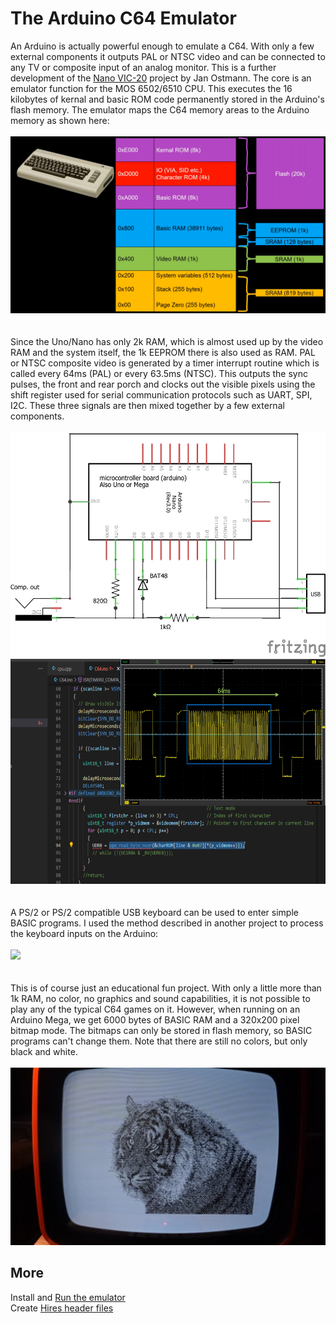 # The Arduino C64 Emulator
An Arduino is actually powerful enough to emulate a C64. With only a few external components it outputs PAL or NTSC video and can be connected to any TV or composite input of an analog monitor. This is a further development of the [Nano VIC-20](https://create.arduino.cc/projecthub/janost/the-nano-vic-20-e37b39?ref=user&ref_id=505&offset=0) project by Jan Ostmann. 
The core is an emulator function for the MOS 6502/6510 CPU. This executes the 16 kilobytes of kernal and basic ROM code permanently stored in the Arduino's flash memory. The emulator maps the C64 memory areas to the Arduino memory as shown here:
\
\
<img src="memorymap.png" alt="Memory Mapping Between C64 and Arduino" width="640"> 
\
\
\
Since the Uno/Nano has only 2k RAM, which is almost used up by the video RAM and the system itself, the 1k EEPROM there is also used as RAM.
PAL or NTSC composite video is generated by a timer interrupt routine which is called every 64ms (PAL) or every 63.5ms (NTSC). This outputs the sync pulses, the front and rear porch and clocks out the visible pixels using the shift register used for serial communication protocols such as UART, SPI, I2C. These three signals are then mixed together by a few external components.
\
\
<img src="schematic/C64_schem.jpg" alt="Schematic" width="640" height="360">  <img src="composite.png" alt="Composite signal" width="640" height ="360">
\
\
\
A PS/2 or PS/2 compatible USB keyboard can be used to enter simple BASIC programs. I used the method described in another project to process the keyboard inputs on the Arduino: 
\
\
<img src="typing.png" width="640">
\
\
\
This is of course just an educational fun project. With only a little more than 1k RAM, no color, no graphics and sound capabilities, it is not possible to play any of the typical C64 games on it. However, when running on an Arduino Mega, we get 6000 bytes of BASIC RAM and a 320x200 pixel bitmap mode. The bitmaps can only be stored in flash memory, so BASIC programs can't change them. Note that there are still no colors, but only black and white.
\
\
<img src="hires-lion.png" alt="High resolution image of a lion" width="640">
## More
Install and [Run the emulator](C64/README.md)
\
Create [Hires header files](Hires/README.md)



